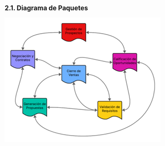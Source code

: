 ## 2.1. Diagrama de Paquetes
![Diagrama de Paquetes](https://github.com/fiis-bd251/bd251-grupo4/blob/main/imagenes/DIAGRAMAPA.png?raw=true)
